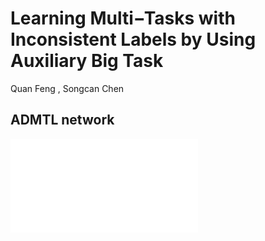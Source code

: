 # Learning Multi−Tasks with Inconsistent Labels by Using Auxiliary Big Task
Quan Feng , Songcan Chen
## ADMTL network
![](ADMTL.pdf)
